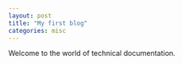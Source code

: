 ```yaml
---
layout: post
title: "My first blog"
categories: misc
---
```

Welcome to the world of technical documentation. 

